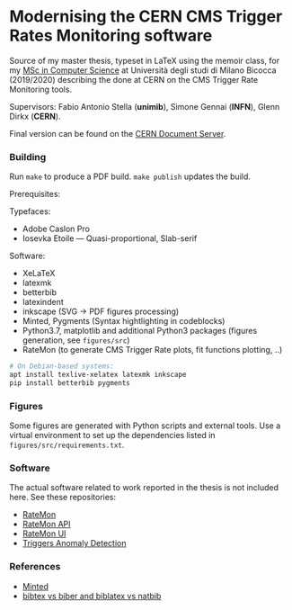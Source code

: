 # Modernising the CERN CMS Trigger Rates Monitoring software

Source of my master thesis, typeset in LaTeX using the memoir class, for my [MSc in Computer Science](https://github.com/avivace/compsci) at Università degli studi di Milano Bicocca (2019/2020) describing the done at CERN on the CMS Trigger Rate Monitoring tools.

Supervisors: Fabio Antonio Stella (**unimib**), Simone Gennai (**INFN**), Glenn Dirkx (**CERN**).

Final version can be found on the [CERN Document Server](https://cds.cern.ch/record/2798105).

### Building

Run `make` to produce a PDF build. `make publish` updates the build.

Prerequisites: 

Typefaces:

- Adobe Caslon Pro
- Iosevka Etoile — Quasi-proportional, Slab-serif

Software:

- XeLaTeX
- latexmk
- betterbib
- latexindent
- inkscape (SVG -> PDF figures processing)
- Minted, Pygments (Syntax hightlighting in codeblocks)
- Python3.7, matplotlib and additional Python3 packages (figures generation, see `figures/src`)
- RateMon (to generate CMS Trigger Rate plots, fit functions plotting, ..)

```bash
# On Debian-based systems:
apt install texlive-xelatex latexmk inkscape
pip install betterbib pygments
```

### Figures

Some figures are generated with Python scripts and external tools. Use a virtual environment to set up the dependencies listed in `figures/src/requirements.txt`.

### Software

The actual software related to work reported in the thesis is not included here. See these repositories:

- [RateMon]()
- [RateMon API]()
- [RateMon UI]()
- [Triggers Anomaly Detection]()

### References

- [Minted](https://blog.wizardsoftheweb.pro/syntax-highlighting-in-latex-with-minted/#code)
- [bibtex vs biber and biblatex vs natbib](https://tex.stackexchange.com/questions/25701/bibtex-vs-biber-and-biblatex-vs-natbib)
